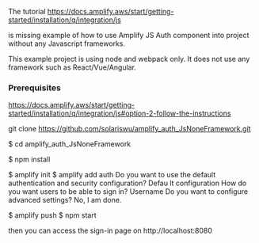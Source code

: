 The tutorial 
https://docs.amplify.aws/start/getting-started/installation/q/integration/js

is missing example of how to use Amplify JS Auth component into project without any Javascript frameworks.

This example project is using node and webpack only. It does not use any framework such as React/Vue/Angular.

### Prerequisites
https://docs.amplify.aws/start/getting-started/installation/q/integration/js#option-2-follow-the-instructions

git clone https://github.com/solariswu/amplify_auth_JsNoneFramework.git

$ cd amplify_auth_JsNoneFramework

$ npm install

$ amplify init
$ amplify add auth
 Do you want to use the default authentication and security configuration? Defau
lt configuration
 How do you want users to be able to sign in? Username
 Do you want to configure advanced settings? No, I am done.

$ amplify push
$ npm start

then you can access the sign-in page on http://localhost:8080
